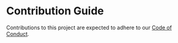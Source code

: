 # Contribution Guide

Contributions to this project are expected to adhere to our [Code of Conduct](https://github.com/hyperonym/ratus/blob/master/CODE_OF_CONDUCT.md).
